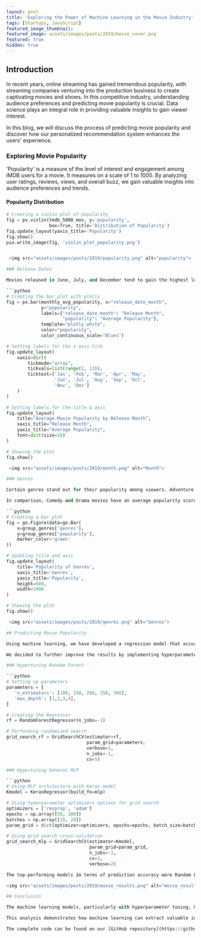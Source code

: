 ```yaml
---
layout: post
title: 'Exploring the Power of Machine Learning in the Movie Industry'
tags: [Startups, JavaScript]
featured_image_thumbnail:
featured_image: assets/images/posts/2019/movie_cover.png
featured: true
hidden: true
---
```



## Introduction

In recent years, online streaming has gained tremendous popularity, with streaming companies venturing into the production business to create captivating movies and shows. In this competitive industry, understanding audience preferences and predicting movie popularity is crucial. Data science plays an integral role in providing valuable insights to gain viewer interest.

In this blog, we will discuss the process of predicting movie popularity and discover how our personalized recommendation system enhances the users' experience.

### Exploring Movie Popularity

'Popularity' is a measure of the level of interest and engagement among IMDB users for a movie. It measures on a scale of 1 to 1000. By analyzing user ratings, reviews, views, and overall buzz, we gain valuable insights into audience preferences and trends.

#### Popularity Distribution

```python
# Creating a violin plot of popularity
fig = px.violin(tmdb_5000_mov, y='popularity', 
                box=True, title='Distribution of Popularity')
fig.update_layout(yaxis_title='Popularity')
fig.show()
pio.write_image(fig, 'violin_plot_popularity.png')


 <img src="assets/images/posts/2019/popularity.png" alt="popularity">

### Release Dates

Movies released in June, July, and December tend to gain the highest levels of interest, with an average popularity score ranging from 28 to 30. On the other hand, movies released in January, February, and September have a lower average popularity score that ranges from 12 to 18.

```python
# Creating the bar plot with plotly
fig = px.bar(monthly_avg_popularity, x="release_date_month",
             y="popularity",
             labels={"release_date_month": "Release Month",
                     "popularity": "Average Popularity"},
             template="plotly_white",
             color="popularity",
             color_continuous_scale="Blues")

# Setting labels for the x-axis tick
fig.update_layout(
    xaxis=dict(
        tickmode="array",
        tickvals=list(range(1, 13)),
        ticktext=['Jan', 'Feb', 'Mar', 'Apr', 'May',
                  'Jun', 'Jul', 'Aug', 'Sep', 'Oct',
                  'Nov', 'Dec']
    )
)

# Setting labels for the title & axis
fig.update_layout(
    title="Average Movie Popularity by Release Month",
    xaxis_title="Release Month",
    yaxis_title="Average Popularity",
    font=dict(size=18)
)

# Showing the plot
fig.show()

 <img src="assets/images/posts/2019/month.png" alt="Month">

### Genres

Certain genres stand out for their popularity among viewers. Adventure, Animation, Science Fiction, Fantasy, and Action movies captivated audiences more than other genres, with average popularity scores ranging from 32 to 39.

In comparison, Comedy and Drama movies have an average popularity score of 18. Mystery, Thriller, War, and Crime movies fall in between, with an average score of 24, showing a moderate level of popularity.

```python
# Creating a bar plot
fig = go.Figure(data=go.Bar(
    x=group_genres['genres'],
    y=group_genres['popularity'],
    marker_color='green'
))

# Updating title and axis
fig.update_layout(
    title='Popularity of Genres',
    xaxis_title='Genres',
    yaxis_title='Popularity',
    height=600,
    width=1000
)

# Showing the plot
fig.show()

 <img src="assets/images/posts/2019/genres.png" alt="Genres">

## Predicting Movie Popularity

Using machine learning, we have developed a regression model that accurately predicts movie popularity. We started with a baseline model, OLS, and improved its performance by selecting certain features, resulting in a minimized root mean squared error (RMSE). Subsequently, we implemented three machine learning models, Random Forest, XGBoost, and AdaBoost, and found that Random Forest outperformed the others in terms of predictive accuracy. Lastly, we implemented a general MLP (Multi-Layer Perceptron) model, which showed fairly good results in capturing complex patterns and relationships within the data.

We decided to further improve the results by implementing hyperparameter tuning techniques. Here are snippets of the code used for hyperparameter tuning of the Random Forest and General MLP models.

### Hypertuning Random Forest

```python
# Setting up parameters
parameters = {
   'n_estimators': [100, 150, 200, 250, 300],
   'max_depth': [1,2,3,4],
}

# Creating the Regressor
rf = RandomForestRegressor(n_jobs=-1)

# Performing randomized search 
grid_search_rf = GridSearchCV(estimator=rf,
                              param_grid=parameters,
                              verbose=1,
                              n_jobs=-1,
                              cv=5)

### Hypertuning General MLP

```python
# Using MLP architecture with Keras model
Kmodel = KerasRegressor(build_fn=mlp)

# Using hyperparameter optimizers options for grid search
optimizers = ['rmsprop', 'adam']
epochs = np.array([50, 100])
batches = np.array([10, 20])
param_grid = dict(optimizer=optimizers, epochs=epochs, batch_size=batches)

# Using grid search cross-validation
grid_search_mlp = GridSearchCV(estimator=Kmodel,
                               param_grid=param_grid,
                               n_jobs=-1,
                               cv=3,
                               verbose=2)

The top-performing models in terms of prediction accuracy were Random Forest (Tuned) with an RMSE of 22 and Random Forest with an RMSE of 23. XGBoost followed with an RMSE of 25, while KerasRegressor achieved an RMSE of 26. The OLS-SelectK model demonstrated reasonable prediction accuracy with an RMSE of 28. AdaBoost and MLP models had higher RMSE values of 33 and 34, respectively.

<img src="assets/images/posts/2019/movie_results.png" alt="movie_results">

## Conclusion

The machine learning models, particularly with hyperparameter tuning, have shown promising results in predicting movie popularity. Further improvements can be made by fine-tuning the MLP model with a larger dataset to enhance its effectiveness.

This analysis demonstrates how machine learning can extract valuable insights from movie data, driving advancements in the industry and opening doors for future possibilities.

The complete code can be found on our [GitHub repository](https://github.com/DataNat/Movie_Popularity_Predictor-Recommendation-System) for a deeper understanding of the methodology and implementation.
